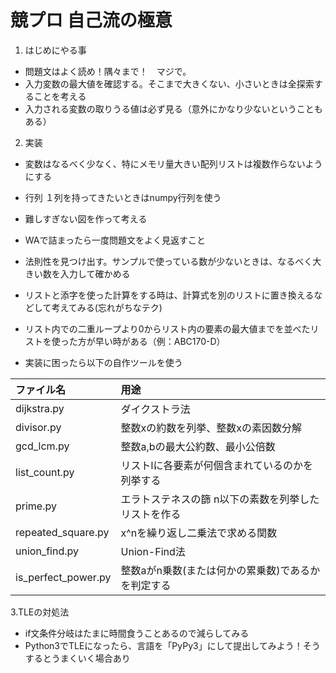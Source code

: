 # 競プロ 自己流の極意

1. はじめにやる事

- 問題文はよく読め！隅々まで！　マジで。
- 入力変数の最大値を確認する。そこまで大きくない、小さいときは全探索することを考える
- 入力される変数の取りうる値は必ず見る（意外にかなり少ないということもある）


2. 実装
- 変数はなるべく少なく、特にメモリ量大きい配列リストは複数作らないようにする
- 行列 １列を持ってきたいときはnumpy行列を使う
- 難しすぎない図を作って考える
- WAで詰まったら一度問題文をよく見返すこと

- 法則性を見つけ出す。サンプルで使っている数が少ないときは、なるべく大きい数を入力して確かめる
- リストと添字を使った計算をする時は、計算式を別のリストに置き換えるなどして考えてみる(忘れがちなテク)
- リスト内での二重ループより0からリスト内の要素の最大値までを並べたリストを使った方が早い時がある（例：ABC170-D）

- 実装に困ったら以下の自作ツールを使う

|ファイル名|用途|
|:---|:---|
|dijkstra.py|ダイクストラ法|
|divisor.py|整数xの約数を列挙、整数xの素因数分解|
|gcd_lcm.py|整数a,bの最大公約数、最小公倍数|
|list_count.py|リストlに各要素が何個含まれているのかを列挙する|
|prime.py|エラトステネスの篩  n以下の素数を列挙したリストを作る|
|repeated_square.py|x^nを繰り返し二乗法で求める関数|
|union_find.py|Union-Find法|
|is_perfect_power.py|整数aがn乗数(または何かの累乗数)であるかを判定する|


3.TLEの対処法
- if文条件分岐はたまに時間食うことあるので減らしてみる
- Python3でTLEになったら、言語を「PyPy3」にして提出してみよう！そうするとうまくいく場合あり